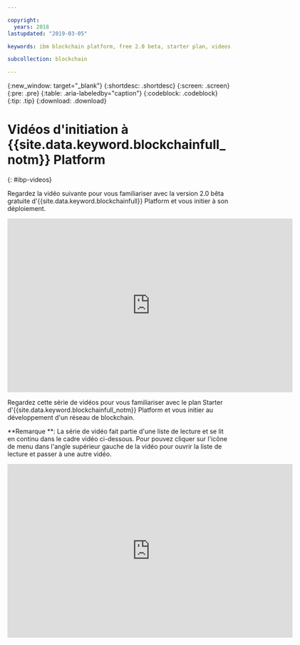 ```yaml
---

copyright:
  years: 2018
lastupdated: "2019-03-05"

keywords: ibm blockchain platform, free 2.0 beta, starter plan, videos, getting started

subcollection: blockchain

---
```


{:new_window: target="_blank"}
{:shortdesc: .shortdesc}
{:screen: .screen}
{:pre: .pre}
{:table: .aria-labeledby="caption"}
{:codeblock: .codeblock}
{:tip: .tip}
{:download: .download}


# Vidéos d'initiation à {{site.data.keyword.blockchainfull_notm}} Platform
{: #ibp-videos}

Regardez la vidéo suivante pour vous familiariser avec la version 2.0 bêta gratuite d'{{site.data.keyword.blockchainfull}} Platform et vous initier à son déploiement.

<iframe class="embed-responsive-item" id="youtubeplayer" title="Vidéo IBM Blockchain Platform version 2.0 bêta - Tutoriel de déploiement" type="text/html" width="640" height="390" src="https://www.youtube.com/embed/gPnkVQiHRqk" frameborder="0" webkitallowfullscreen mozallowfullscreen allowfullscreen> </iframe>


Regardez cette série de vidéos pour vous familiariser avec le plan Starter d'{{site.data.keyword.blockchainfull_notm}} Platform et vous initier au développement d'un réseau de blockchain.

**Remarque **: La série de vidéo fait partie d'une liste de lecture et se lit en continu dans le cadre vidéo ci-dessous. Pour pouvez cliquer sur l'icône de menu dans l'angle supérieur gauche de la vidéo pour ouvrir la liste de lecture et passer à une autre vidéo.

<iframe class="embed-responsive-item" id="youtubeplayer" title="Vidéos du plan Starter" type="text/html" width="640" height="390" src="https://www.youtube.com/embed?listType=playlist&list=PL7LSy0eQMvjvBdal2mm74JlcNGMXYSGOe" frameborder="0" webkitallowfullscreen mozallowfullscreen allowfullscreen> </iframe>
